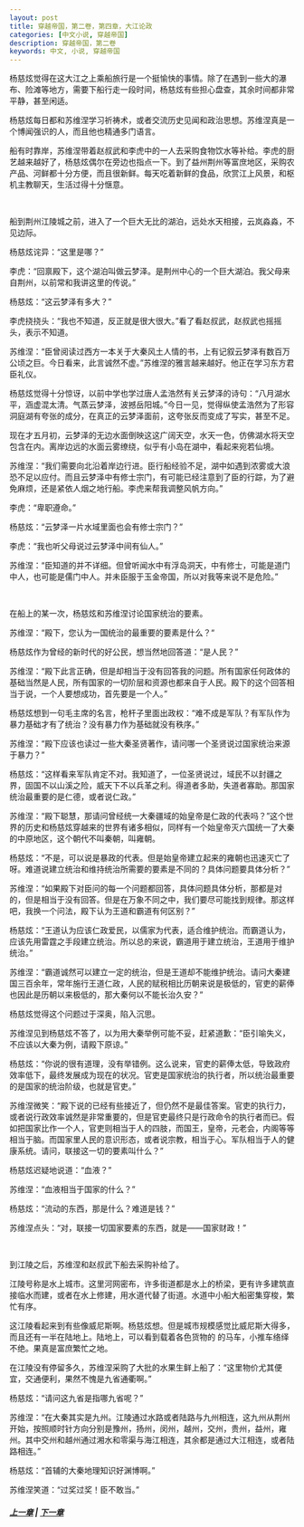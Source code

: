 ```yaml
---
layout: post
title: 穿越帝国，第二卷，第四章，大江论政
categories: [中文小说, 穿越帝国]
description: 穿越帝国，第二卷
keywords: 中文, 小说, 穿越帝国
---
```


杨慈炫觉得在这大江之上乘船旅行是一个挺愉快的事情。除了在遇到一些大的瀑布、险滩等地方，需要下船行走一段时间，杨慈炫有些担心盘查，其余时间都非常平静，甚至闲适。

杨慈炫每日都和苏维涅学习祈祷术，或者交流历史见闻和政治思想。苏维涅真是一个博闻强识的人，而且他也精通多门语言。

船有时靠岸，苏维涅带着赵叔武和李虎中的一人去采购食物饮水等补给。李虎的厨艺越来越好了，杨慈炫偶尔在旁边也指点一下。到了益州荆州等富庶地区，采购农产品、河鲜都十分方便，而且很新鲜。每天吃着新鲜的食品，欣赏江上风景，和枢机主教聊天，生活过得十分惬意。

<br>

船到荆州江陵城之前，进入了一个巨大无比的湖泊，远处水天相接，云岚淼淼，不见边际。

杨慈炫诧异：“这里是哪？”

李虎：“回禀殿下，这个湖泊叫做云梦泽。是荆州中心的一个巨大湖泊。我父母来自荆州，以前常和我讲这里的传说。”

杨慈炫：“这云梦泽有多大？”

李虎挠挠头：“我也不知道，反正就是很大很大。”看了看赵叔武，赵叔武也摇摇头，表示不知道。

苏维涅：“臣曾阅读过西方一本关于大秦风土人情的书，上有记叙云梦泽有数百万公顷之巨。今日看来，此言诚然不虚。”苏维涅的雅言越来越好。他正在学习东方君臣礼仪。

杨慈炫觉得十分惊讶，以前中学也学过唐人孟浩然有关云梦泽的诗句：“八月湖水平，涵虚混太清。气蒸云梦泽，波撼岳阳城。”今日一见，觉得纵使孟浩然为了形容洞庭湖有夸张的成分，在真正的云梦泽面前，这夸张反而变成了写实，甚至不足。

现在才五月初，云梦泽的无边水面倒映这这广阔天空，水天一色，仿佛湖水将天空包含在内。离岸边远的水面云雾缭绕，似乎有小岛在湖中，看起来宛若仙境。

苏维涅：“我们需要向北沿着岸边行进。臣行船经验不足，湖中如遇到浓雾或大浪恐不足以应付。而且云梦泽中有修士宗门，有可能已经注意到了臣的行踪，为了避免麻烦，还是紧依人烟之地行船。李虎来帮我调整风帆方向。”

李虎：“卑职遵命。”

杨慈炫：“云梦泽一片水域里面也会有修士宗门？”

李虎：“我也听父母说过云梦泽中间有仙人。”

苏维涅：“臣知道的并不详细。但曾听闻水中有浮岛洞天，中有修士，可能是道门中人，也可能是儒门中人。并未臣服于玉金帝国，所以对我等来说不是危险。”

<br>

在船上的某一次，杨慈炫和苏维涅讨论国家统治的要素。

苏维涅：“殿下，您认为一国统治的最重要的要素是什么？“

杨慈炫作为曾经的新时代的好公民，想当然地回答道：“是人民？”

苏维涅：“殿下此言正确，但是却相当于没有回答我的问题。所有国家任何政体的基础当然是人民，所有国家的一切阶层和资源也都来自于人民。殿下的这个回答相当于说，一个人要想成功，首先要是一个人。”

杨慈炫想到一句毛主席的名言，枪杆子里面出政权：“难不成是军队？有军队作为暴力基础才有了统治？没有暴力作为基础就没有秩序。”

苏维涅：“殿下应该也读过一些大秦圣贤著作，请问哪一个圣贤说过国家统治来源于暴力？”

杨慈炫：“这样看来军队肯定不对。我知道了，一位圣贤说过，域民不以封疆之界，固国不以山溪之险，威天下不以兵革之利。得道者多助，失道者寡助。那国家统治最重要的是仁德，或者说仁政。”

苏维涅：“殿下聪慧，那请问曾经统一大秦疆域的始皇帝是仁政的代表吗？”这个世界的历史和杨慈炫穿越来的世界有诸多相似，同样有一个始皇帝灭六国统一了大秦的中原地区，这个朝代不叫秦朝，叫雍朝。

杨慈炫：“不是，可以说是暴政的代表。但是始皇帝建立起来的雍朝也迅速灭亡了呀。难道说建立统治和维持统治所需要的要素是不同的？具体问题要具体分析？”

苏维涅：“如果殿下对臣问的每一个问题都回答，具体问题具体分析，那都是对的，但是相当于没有回答。但是在万象不同之中，我们要尽可能找到规律。那这样吧，我换一个问法，殿下认为王道和霸道有何区别？”

杨慈炫：“王道认为应该仁政爱民，以儒家为代表，适合维护统治。而霸道认为，应该先用雷霆之手段建立统治。所以总的来说，霸道用于建立统治，王道用于维护统治。”

苏维涅：“霸道诚然可以建立一定的统治，但是王道却不能维护统治。请问大秦建国三百余年，常年施行王道仁政，人民的赋税相比历朝来说是极低的，官吏的薪俸也因此是历朝以来极低的，那大秦何以不能长治久安？”

杨慈炫觉得这个问题过于深奥，陷入沉思。

苏维涅见到杨慈炫不答了，以为用大秦举例可能不妥，赶紧道歉：“臣引喻失义，不应该以大秦为例，请殿下原谅。”

杨慈炫：“你说的很有道理，没有举错例。这么说来，官吏的薪俸太低，导致政府效率低下，最终发展成为现在的状况。官吏是国家统治的执行者，所以统治最重要的是国家的统治阶级，也就是官吏。”

苏维涅微笑：“殿下说的已经有些接近了，但仍然不是最佳答案。官吏的执行力，或者说行政效率诚然是非常重要的，但是官吏最终只是行政命令的执行者而已。假如把国家比作一个人，官吏则相当于人的四肢，而国王，皇帝，元老会，内阁等等相当于脑。而国家里人民的意识形态，或者说宗教，相当于心。军队相当于人的健康系统。请问，联接这一切的要素叫什么？”

杨慈炫迟疑地说道：“血液？”

苏维涅：“血液相当于国家的什么？”

杨慈炫：“流动的东西，那是什么？难道是钱？”

苏维涅点头：“对，联接一切国家要素的东西，就是——国家财政！”

<br>

到江陵之后，苏维涅和赵叔武下船去采购补给了。

江陵号称是水上城市。这里河网密布，许多街道都是水上的桥梁，更有许多建筑直接临水而建，或者在水上修建，用水道代替了街道。水道中小船大船密集穿梭，繁忙有序。

这江陵看起来到有些像威尼斯啊。杨慈炫想。但是城市规模感觉比威尼斯大得多，而且还有一半在陆地上。陆地上，可以看到载着各色货物的
的马车，小推车络绎不绝。果真是富庶繁忙之地。

在江陵没有停留多久，苏维涅采购了大批的水果生鲜上船了：“这里物价尤其便宜，交通便利，果然不愧是九省通衢啊。”

杨慈炫：“请问这九省是指哪九省呢？”

苏维涅：“在大秦其实是九州。江陵通过水路或者陆路与九州相连，这九州从荆州开始，按照顺时针方向分别是豫州，扬州，闵州，越州，交州，贵州，益州，雍州。其中交州和越州通过湘水和零渠与海江相连，其余都是通过大江相连，或者陆路相连。”

杨慈炫：“首辅的大秦地理知识好渊博啊。”

苏维涅笑道：“过奖过奖！臣不敢当。”

##### [上一章](/2020/03/27/TimeTravellerEmpire-2-3/) | [下一章](/2020/03/28/TimeTravellerEmpire-2-5/)